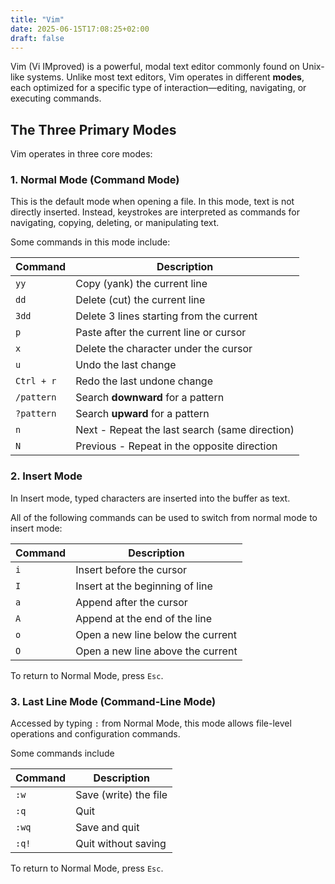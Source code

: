 ```yaml
---
title: "Vim"
date: 2025-06-15T17:08:25+02:00
draft: false
---
```


Vim (Vi IMproved) is a powerful, modal text editor commonly found on Unix-like systems. Unlike most text editors, Vim operates in different **modes**, each optimized for a specific type of interaction—editing, navigating, or executing commands. 


## The Three Primary Modes

Vim operates in three core modes:

### 1. **Normal Mode (Command Mode)**
This is the default mode when opening a file. In this mode, text is not directly inserted. Instead, keystrokes are interpreted as commands for navigating, copying, deleting, or manipulating text.

Some commands in this mode include:

| Command    | Description                                    |
| ---------- | ---------------------------------------------- |
| `yy`       | Copy (yank) the current line                   |
| `dd`       | Delete (cut) the current line                  |
| `3dd`      | Delete 3 lines starting from the current       |
| `p`        | Paste after the current line or cursor         |
| `x`        | Delete the character under the cursor          |
| `u`        | Undo the last change                           |
| `Ctrl + r` | Redo the last undone change                    |
| `/pattern` | Search **downward** for a pattern              |
| `?pattern` | Search **upward** for a pattern                |
| `n`        | Next - Repeat the last search (same direction) |
| `N`        | Previous - Repeat in the opposite direction    |


### 2. **Insert Mode**
In Insert mode, typed characters are inserted into the buffer as text.

All of the following commands can be used to switch from normal mode to insert mode:

| Command | Description                       |
| ------- | --------------------------------- |
| `i`     | Insert before the cursor          |
| `I`     | Insert at the beginning of line   |
| `a`     | Append after the cursor           |
| `A`     | Append at the end of the line     |
| `o`     | Open a new line below the current |
| `O`     | Open a new line above the current |

To return to Normal Mode, press `Esc`.


### 3. **Last Line Mode (Command-Line Mode)**

Accessed by typing `:` from Normal Mode, this mode allows file-level operations and configuration commands.

Some commands include

| Command | Description           |
| ------- | --------------------- |
| `:w`    | Save (write) the file |
| `:q`    | Quit                  |
| `:wq`   | Save and quit         |
| `:q!`   | Quit without saving   |

To return to Normal Mode, press `Esc`.